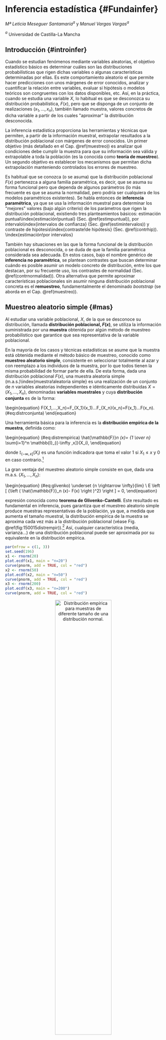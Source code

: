
# Inferencia estadística {#Fundainfer}

*Mª Leticia Meseguer Santamaría*$^{a}$ y *Manuel Vargas Vargas*$^{a}$

$^{a}$ Universidad de Castilla-La Mancha

## Introducción {#introinfer}

Cuando se estudian fenómenos mediante variables aleatorias, el objetivo estadístico básico es determinar cuáles son las distribuciones probabilísticas que rigen dichas variables o algunas características determinadas por ellas. Es este comportamiento aleatorio el que permite hacer predicciones con unos márgenes de error conocidos, analizar y cuantificar la relación entre variables, evaluar si hipótesis o modelos teóricos son congruentes con los datos disponibles, etc. Así, en la práctica, cuando se estudia una variable $X$, lo habitual es que se desconozca su distribución probabilística, $F(x)$, pero que se disponga de un conjunto de realizaciones $(x_1,...,x_n)$, también llamado muestra, valores concretos de dicha variable a partir de los cuales "aproximar" la distribución desconocida.

La inferencia estadística proporciona las herramientas y técnicas que permiten, a partir de la información muestral, extrapolar resultados a la distribución poblacional con márgenes de error conocidos. Un primer objetivo (más detallado en el Cap. \@ref(muestreo)) es analizar qué condiciones debe cumplir la muestra para que su información sea válida y extrapolable a toda la población (es la conocida como **teoría de muestreo**). Un segundo objetivo es establecer los mecanismos que permitan dicha extrapolación manteniendo controlados los errores de muestreo.

Es habitual que se conozca (o se asuma) que la distribución poblacional $F(x)$ pertenezca a alguna familia paramétrica, es decir, que se asuma su forma funcional pero que dependa de algunos parámetros (lo más frecuente es que se asuma la normalidad, pero podría ser cualquiera de los modelos paramétricos existentes). Se habla entonces de **inferencia paramétrica**, ya que se usa la información muestral para determinar los "mejores" valores (bajo algún criterio) de los parámetros que rigen la distribución poblacional, existiendo tres planteamientos básicos: estimación puntual\index{estimación!puntual} (Sec. \@ref(estimpuntual)), por intervalo\index{intervalos de confianza} (Sec. \@ref(estimintervalos)) y contraste de hipótesis\index{contraste!de hipótesis} (Sec. \@ref(contrhip)).
\index{estimación!por intervalos}

También hay situaciones en las que la forma funcional de la distribución poblacional es desconocida, o se duda de que la familia paramétrica considerada sea adecuada. En estos casos, bajo el nombre genérico de **inferencia no paramétrica**, se plantean contrastes que buscan determinar cuándo es posible asumir un modelo concreto de distribución, entre los que destacan, por su frecuente uso, los contrastes de normalidad (Sec. \@ref(contrnormalidad)). Otra alternativa que permite aproximar características poblacionales sin asumir ninguna distribución poblacional concreta es el **remuestreo**, fundamentalmente el denominado *bootstrap* (se aborda en el Cap. \@ref(muestreo)).

## Muestreo aleatorio simple {#mas}

Al estudiar una variable poblacional, $X$, de la que se desconoce su distribución, llamada **distribución poblacional, $F(x)$**, se utiliza la información suministrada por una **muestra** obtenida por algún método de muestreo probabilístico que garantice que sea representativa de la variable poblacional. 

En la mayoría de los casos y técnicas estadísticas se asume que la muestra está obtenida mediante el método básico de muestreo, conocido como **muestreo aleatorio simple**, consistente en seleccionar totalmente al azar y con reemplazo a los individuos de la muestra, por lo que todos tienen la misma probabilidad de formar parte de ella. De esta forma, dada una distribución poblacional $F(x)$, una muestra aleatoria simple (m.a.s.)\index{muestra!aleatoria simple} es una realización de un conjunto de $n$ variables aleatorias independientes e idénticamente distribuidas $X=(X_1,...,X_n)$, denominadas **variables muestrales** y cuya **distribución conjunta** es de la forma:

\begin{equation}
F(X_1,...,X_n)=F_{X_1}(x_1)...F_{X_n}(x_n)=F(x_1)...F(x_n).
(\#eq:distrconjunta)
\end{equation}

Una herramienta básica para la inferencia es la **distribución empírica de la muestra**, definida como:

\begin{equation}
(\#eq:distrempirica)
\hat{\mathbb{F}}_n (x)= {1 \over n} \sum_{i=1}^n \mathbb{I}_{(-\infty ,x]}(X_i),
\end{equation}

donde $\mathbb{I}_{(-\infty ,x]}(X_i)$ es una función indicadora que toma el valor 1 si $X_1 \leq x$ y 0 en caso contrario.[^Infe1]

[^Infe1]: Es decir, la distribución empírica de la muestra indica, para cada valor *x*, la proporción de elementos de la muestra que toman un valor menor o igual que él.

La gran ventaja del muestreo aleatorio simple consiste en que, dada una m.a.s. $(X_1,..., X_n)$:

\begin{equation}
(\#eq:glivenko)
\underset {n \rightarrow \infty}{lim} \ E \left [ {\left ( \hat{\mathbb{F}}_n (x)- F(x) \right )^2} \right ] = 0,
\end{equation}

expresión conocida como **teorema de Glivenko-Cantelli**. Este resultado es fundamental en inferencia, pues garantiza que el muestreo aleatorio simple produce muestras representativas de la población, ya que, a medida que aumenta el tamaño muestral, la distribución empírica de la muestra se aproxima cada vez más a la distribución poblacional (véase Fig. \@ref(fig:150015distrempir)).[^Infe2] Así, cualquier característica (media, varianza...) de una distribución poblacional puede ser aproximada por su equivalente en la distribución empírica.

[^Infe2]: Un tema que se abordará en el Cap. \@ref(muestreo) es la determinación del tamaño muestral necesario para que la aproximación tenga un error menor que uno prefijado.


```r
par(mfrow = c(1, 3))
set.seed(196)
x1 <- rnorm(20)
plot.ecdf(x1, main = "n=20")
curve(pnorm, add = TRUE, col = "red")
x2 <- rnorm(50)
plot.ecdf(x2, main = "n=50")
curve(pnorm, add = TRUE, col = "red")
x3 <- rnorm(200)
plot.ecdf(x3, main = "n=200")
curve(pnorm, add = TRUE, col = "red")
```

<div class="figure" style="text-align: center">
<img src="img/150015img01.png" alt="Distribución empírica para muestras de diferente tamaño de una distribución normal." width="60%" />
<p class="caption">(\#fig:150015distrempir)Distribución empírica para muestras de diferente tamaño de una distribución normal.</p>
</div>

Es muy frecuente que, a efectos de inferencia, no se estudie el comportamiento aleatorio de toda la muestra (su distribución conjunta), sino que interese el comportamiento de una función de la muestra que no dependa de ningún valor desconocido, $T(X)=T(X_1,...,X_n)$, llamada genéricamente **estadístico muestral**; dicho comportamiento vendrá determinado por la **distribución en el muestreo** del estadístico $T(X)$. El hecho de utilizar una m.a.s. permite establecer resultados de interés sobre los estadísticos o, en algunos casos, incluso obtener la distribución en el muestreo exacta de los estadísticos más usuales (Sec. \@ref(pobnormales)).

Así, dadas una variable poblacional $X$ con varianza finita y una m.a.s., se define la **media muestral** (aleatoria) como:

\begin{equation}
(\#eq:mediamuestral)
\bar X = \frac {X_1, + ... + X_n}{n}.
\end{equation}

El hecho de utilizar una m.a.s. garantiza que:

\begin{equation}
E[\bar X] = E[X] \ \text{;} \ Var(\bar X)=\frac{Var(X)}{n}.
\end{equation}

Este resultado es muy útil, ya que indica que la variabilidad de la media muestral es más pequeña que la variabilidad de la variable poblacional, siendo inversamente proporcional al tamaño muestral.

Otro estadístico muy utilizado es la **varianza muestral**,^[La varianza muestral, como estadístico, también es aleatorio.] que se define como:

\begin{equation}
(\#eq:varmuestral)
S^2 = {\sum_{i=1}^n \left ( X_i - \bar X \right ) ^2 \over n}.
\end{equation}

En este caso, su esperanza es:

\begin{equation}
E[S^2] = \frac {n-1}{n} Var[X],
\end{equation}

que no coincide con la varianza poblacional. Para evitar este hecho, se define la **cuasivarianza muestral** (aleatoria):

\begin{equation}
(\#eq:cuasivarmuestral)
S_c^2 = {\sum_{i=1}^n \left ( X_i - \bar X \right ) ^2 \over {n-1}},
\end{equation}

estadístico para el que sí se cumple que $E[S_c ^2] = Var[X]$, ya que existe una relación de proporcionalidad entre ambos estadísticos $nS^2 = (n-1)S_c ^2$.[^Infe3]

[^Infe3]: Muchos textos, sobre todo anglosajones, no hacen esta distinción, sino que denominan directamente "varianza muestral" a la cuasivarianza. En **R**, por ejemplo, las funciones `var()` o `sd()` proporcionan la cuasivarianza y cuasidesviación típica muestrales respectivamente, matiz que hay que tener siempre presente.

## Estimación puntual {#estimpuntual}
\index{estimación!puntual}
Sea una población caracterizada por una distribución poblacional, $F (x,\theta)$, de una familia paramétrica de la que se desconoce el valor del parámetro $\theta \in \Theta$, donde $\Theta$ es el espacio paramétrico (conjunto de posibles valores de $\theta$). Dada una m.a.s. $X=(X_1,...,X_n)$, se considera como *estimador* de $\theta$ a un estadístico muestral cuyo resultado sea un posible valor del parámetro:

\begin{equation}
(\#eq:estimador)
\hat{\theta}=T(X)=T(X_1,...,X_n) \in \Theta.
\end{equation}

La siguiente expresión corresponde al **error cuadrático medio** de un estimador:

\begin{equation}
(\#eq:ecm)
ECM_\theta (\hat{\theta})=E_\theta \left[ { \left ( \hat{\theta}-\theta \right ) ^2 } \right],
\end{equation}

que proporciona un valor medio del error que se comete al "aproximar" el verdadero valor $\theta$ por el resultado del estimador $\hat{\theta}$.
Así, el criterio de "mínimos cuadrados"\index{estimador!de mínimos cuadrados} propone utilizar el estimador que minimiza el error cuadrático medio:

\begin{equation}
\hat{\theta}_{MC}= \underset {\hat{\theta}} {min} E_\theta \left[ {\left ( \hat{\theta}-\theta \right )^2} \right].
\end{equation}

Desarrollando la expresión del ECM (\@ref(eq:ecm)), este se puede reexpresar como:

\begin{equation}
ECM_\theta (\hat{\theta})=Var_\theta (\hat{\theta}) + \left ( E_{\theta}(\hat{\theta}) - \theta \right ) ^2  = Var_\theta (\hat{\theta}) + b_\theta ^2 (\hat{\theta}),
\end{equation}

donde $b_\theta(\hat{\theta}) =\left ( E_{\theta}(\hat{\theta}) - \theta \right )$ se conoce como **sesgo** del estimador (*bias*, en inglés). Así, el ECM de un estimador depende de su varianza y de su sesgo al cuadrado.

Por tanto, la determinación del "mejor" estimador, bajo el criterio de mínimos cuadrados, se puede llevar a cabo en dos pasos:

- Seleccionar estimadores "insesgados", es decir, de sesgo cero, o sea, $E(\hat{\theta})=\theta$ (el valor medio del estimador coincide con el parámetro).

- De entre los estimadores inesgados, seleccionar el de varianza mínima,  $Var(\hat{\theta}_{MC})= \underset {\hat{\theta}} {min} Var(\hat{\theta})$.

Queda fuera del objetivo de este capítulo plantear la obtención del estimador de mínimos cuadrados para cualquier distribución poblacional y parámetros, que el lector interesado puede encontrar en cualquier texto teórico de inferencia estadística [@martin2007fundamentos; @CasellaBerger2007; @Blais2020; @Almudevar2021].

Otro planteamiento para encontrar estimadores puntuales se basa en la función de densidad conjunta de la muestra, que depende de esta y del parámetro que caracteriza a la distribución poblacional:

\begin{equation}
(\#eq:verosimilitud)
f(x_1,...,x_n;\theta)=f(x_1;\theta)...f(x_n;\theta)=L(\theta;x_1,...,x_n).
\end{equation}

Considerando el parámetro como fijo, la función se interpreta como la densidad de probablilidad de la muestra. Sin embargo, si se considera que la muestra está dada, entonces se puede interpretar como una función del parámetro que mide la **verosimilitud** (*likelihood*, en inglés) de cada valor del parámetro en función de la muestra obtenida. Así, el criterio para determinar el "mejor" estimador puede ser seleccionar aquel que maximiza la función de verosimilitud; se obtiene entonces el conocido como **estimador máximo verosímil**: \index{estimador!máximo verosímil}

\begin{equation}
\hat{\theta}_{MV}= \underset {\theta} {max} L(\theta;x_1,...,x_n).
\end{equation}

Para el cálculo del estimador máximo verosímil no se suele utilizar la función de verosimilitud, sino su logaritmo (que alcanza los máximos y mínimos en los mismos puntos), derivando respecto al parámetro e igualando a cero (ecuación de verosimilitud).

Este método suele proporcionar estimadores con buenas propiedades estadísticas y, en muchos casos, suele conducir al mismo resultado que el método de mínimos cuadrados.[^Infe4] En las distribuciones usuales, es relativamente sencillo obtener la ecuación de verosimilitud y resolverla, por lo que se dispone de estimadores máximo verosímiles conocidos. En modelos más elaborados, la resolución de la ecuación de verosimilitud se puede complicar, hasta el extremo de que haya que recurrir a métodos numéricos de aproximación.

[^Infe4]: En las distribuciones usuales es así, salvo que el estimador de máxima verosimilitud sea sesgado, como es el caso de estimar la varianza en una distibución normal.

Una alternativa computacionalmente más sencilla es la basada en el conocido como **método de los momentos**. El planteamiento básico es expresar el parámetro en función de los momentos poblacionales (esperanza, varianza, etc.) y utilizar como estimador la misma función pero de los momentos muestrales (media muestral, varianza muestral, etc.). En las distribuciones más usuales, los parámetros suelen ser momentos poblacionales o transformaciones simples de estos, por lo que el método de los momentos es muy sencillo. Como contrapartida, es más difícil evaluar las propiedades estadísticas de estos estimadores, salvo que coincidan con los de mínimos cuadrados o de máxima verosimilitud.

En **R**, el paquete `fdistrplus` dispone de la función `fitdist()`, que permite la obtención de los estimadores para las distribuciones usuales por diversos métodos, incluidos el de máxima verosimilitud (`mle`) y el de los momentos (`mme`).




## Estimación por intervalos {#estimintervalos}
\index{intervalos de confianza}
Dado que todo estimador es una variable aleatoria, su valor concreto, la "estimación" del parámetro $\hat\theta$, depende de la muestra. Esta variación muestral ocasiona incertidumbre sobre la estimación. Una forma de incluir esta variabilidad en la estimación puede consistir en sustituir la estimación puntual por un intervalo de valores en el que se tenga un cierto nivel de confianza de que contenga al verdadero valor del parámetro.

El método más extendido para obtener **intervalos de confianza** consiste en utilizar un estimador puntual y su distribución en el muestreo para construir un intervalo que contenga, con cierta probabilidad $(1-\alpha)$, el verdadero valor $\theta$:

\begin{equation}
(\#eq:interconfianza)
IC_{(1-\alpha)}=[LIC , LSC] \ \text{tal que} \ P \left ( LIC \leq \theta \leq LSC  \right ) = (1-\alpha),
\end{equation}

donde los límites inferior (LIC) y superior (LSC) de confianza, denominados **valores críticos**, dependen de la desviación típica del estimador y de constantes asociadas a su distribución y al nivel de confianza $(1-\alpha)$. En esta ecuación, tanto el LIC como el LSC son variables aleatorias; cuando se utilizan los datos de una muestra, se convierten en valores reales, por lo que no se puede hablar de "probabilidad de que el parámetro esté dentro del intervalo", sino que se habla de "confianza en que el intervalo contenga el valor del parámetro". 

En **R**, el paquete `Rlab` permite obtener los valores críticos de las distribuciones usuales a través de los cuantiles, anteponiendo *q* al nombre de la distribución (véase la Tabla \@ref(tab:distribuciones)); por ejemplo, usando las funciones `qbinom()`, `qnorm()`, `qt()`, `qf()`, etc. Igualmente, el paquete `DescTools` dispone de funciones para calcular intervalos de confianza en poblaciones normales para la media (`MeanCI()`), la diferencia de medias (`MeanDiffCI()`), la mediana (`MedianCI()`), cualquier cuantil (`QuantileCI()`) o la varianza (`VarCI()`). Por último, en el caso de no conocer la distribución en el muestreo del estimador, se puede recurrir al remuestreo por *bootstrap*, que se detallará en el Cap. \@ref(muestreo), indicando el método `boot` en las funciones anteriores.




## Contrastes de hipótesis {#contrhip}
\index{contraste!de hipótesis}
Hay situaciones donde no interesa tanto estimar el valor de un parámetro, sino decidir si la información muestral es congruente con algún valor concreto del parámetro. En estos casos, se puede establecer como **hipótesis** que el parámetro toma un valor concreto y **contrastar** si es verosímil haber obtenido el resultado muestral dado. Este planteamiento se conoce como **contrastes de significación**.

Así, se establece una hipótesis, históricamente conocida como **hipótesis nula**, que determina un valor del parámetro:

\begin{equation}
H_0 \equiv \theta = \theta_0.
\end{equation}

Suponiendo cierta la hipótesis nula, la distribución muestral del estimador permite obtener la probabilidad de observar un valor del estimador más "distante" del valor del parámetro fijado en la hipótesis nula que el obtenido en la muestra, probabilidad conocida como **$\bf{\textit{p}}-$valor**: si es muy pequeño, es muy poco probable que se observe el valor obtenido en la muestra cuando la hipótesis es cierta, por lo que la evidencia empírica no es congruente con ella; si no es pequeño, dicho valor es probable que se observe (bajo la hipótesis nula), por lo que no habría evidencia empírica "en contra" de ella.

\index{p@\textit{p}-valor}

Se habla de **$\bf{\textit{p}}-$valor bilateral** o "a dos colas" cuando la distancia se considera tanto por la derecha como por la izquierda de la distribución del estimador bajo la hipótesis nula. En caso de que se considere solo por la izquierda o por la derecha, se habla de **$\bf{\textit{p}}-$valor unilateral** (a la izquierda o a la derecha, respectivamente) o "a una cola". La comparación (distancia) entre el valor del parámetro establecido en la hipótesis nula y el del estimador de dicho parámetro puede llevarse a cabo por diferencia (tal es el caso del contraste de medias) o por cociente (caso de los contrastes de varianzas).

Habitualmente, se considera que un $p-$valor por debajo de 0,05 ya indica que la evidencia empírica no permite asumir como cierta la hipótesis nula, expresándose como que el valor del parámetro es "significativamente distinto (menor o mayor)" que $\theta_0$. También es posible interpretar el $p-$valor como "la probabilidad máxima de cometer el error de rechazar la hipótesis nula cuando es cierta", abreviado como "tamaño del error si se rechaza la hipótesis nula".

Estos contrastes de significación, originalmente desarrollados por Ronald Fisher, fueron incluidos en un esquema de toma de decisiones por Jerzy Neyman y Egon Pearson, planteando que, de no ser cierta la hipótesis nula, se debe plantear una hipótesis alternativa $H_1$. La decisión de qué hipótesis resulta más congruente con los datos se basa en la comparación por cociente de las verosimilitudes de la muestra bajo cada una de ellas, decidiendo el rechazo de la hipótesis nula a favor de la alternativa cuando dicho cociente es, en probabilidad, inferior a un valor prefijado, $\alpha$, conocido como **nivel de significación**. Dependiendo de la estructura de las hipótesis (simples, si solo determinan un valor del parámetro, o compuestas, si determinan más de uno; a su vez, unilaterales si los valores son todos menores, o mayores, que uno dado, o bilaterales en caso contrario) la regla de decisión del contraste resulta más o menos compleja de obtener.

Cuando se adopta el planteamiento decisional de Neyman-Pearson, el nivel de significación permite evaluar la probabilidad de rechazar la hipótesis nula cuando es cierta (conocida también como **probabilidad de error de tipo I**, $\alpha$), pero también la probabilidad de aceptar como cierta $H_0$ cuando es más correcta $H_1$ (denominada **probabilidad de error de tipo II**, $\beta$) o, equivalentemente, su complementario: la probabilidad de rechazar $H_0$ cuando $H_1$ es más correcta, probabilidad conocida como **potencia del contraste**, $(1-\beta)$. Si la hipótesis alternativa es simple, es posible evaluar la potencia, por lo que se tiene una medida probabilística de la magnitud de ambos errores (de tipo I y de tipo II), lo cual permite una valoración completa del resultado de la regla de decisión (contraste de hipótesis). Sin embargo, si la hipótesis $H_1$ es compuesta, la magnitud de la potencia es una función evaluada en el rango de valores que establezca dicha hipótesis. En este caso, se dispone de una medida probabilística del error de tipo I pero no del error de tipo II, puesto que depende de valores concretos del parámetro que no son especificados en la hipótesis alternativa, $H_1$.

Computacionalmente, dada la información muestral, es más fácil calcular el *p*--valor que plantear el esquema de decisión de Neyman-Pearson, por lo que es la estrategia utilizada en la práctica. 

Dado el carácter breve e introductorio de este capítulo, no se profundizará más en este esquema de decisión, que puede consultarse, por ejemplo, en @CasellaBerger2007, @Blais2020 o @Almudevar2021, entre otros muchos.




## Inferencia estadística paramétrica sobre poblaciones normales {#pobnormales}

Como consecuencia del teorema central del límite (Sec. \@ref(tcl)), el supuesto de que la distribución poblacional es una normal es el caso más habitual en la práctica, siendo requisito básico en muchísimas técnicas estadísticas. En este caso, las distribuciones muestrales de los estimadores de los parámetros poblacionales, tanto de la media $\mu$ como de la varianza $\sigma^2$, son conocidas, lo que facilita la construcción de intervalos de confianza y contrastes de hipótesis.

Así, dada una distribución poblacional normal y una m.a.s. de tamaño $n$, 

- Para estimar la varianza poblacional, $\sigma ^2$, el estimador máximo verosímil es la varianza muestral \@ref(eq:varmuestral), que es sesgado. El estimador insesgado es la cuasivarianza muestral \@ref(eq:cuasivarmuestral). Sus distribuciones en el muestreo, en el caso habitual de que la media poblacional sea desconocida, son:

\begin{equation}
{n S^2 \over \sigma^2} = {(n-1) S_c^2 \over \sigma^2} \sim \chi^2_{n-1}.
\end{equation}

Así, el intervalo de confianza a nivel $(1-\alpha)$ es:

\begin{equation}
IC_{(1-\alpha)} =\left [ {n s^2 \over {\chi^2_{n-1,\alpha /2}}} , {n s^2 \over {\chi^2_{n-1, 1-\alpha /2}}}  \right ],
\end{equation}

o, equivalentemente, usando la proporcionalidad entre varianza y cuasivarianza muestrales:

\begin{equation}
IC_{(1-\alpha)} = \left [ {(n-1) s_c^2 \over {\chi^2_{n-1,\alpha /2}}} , {(n-1) s_c^2 \over {\chi^2_{n-1, 1-\alpha /2}}}  \right ],
\end{equation}

donde $\chi ^2 _{n-1,\alpha / 2}$ representa el cuantil en la distribución.^[Nótese que en los IC se utilizan los valores observados del estimador,  $s^2$ o $S_c^2$, según se haya utilizado como estimador la varianza o la cuasivarianza. Lo mismo ocurre en los demás intervalos.] 

Para el contraste de $H_0 \equiv \sigma^2 = \sigma_0^2$, la "distancia" es ${n s^2 \over \sigma^2_0} = {(n-1) s_c^2 \over \sigma_0^2}$, lo que permite calcular los *p*--valores mediante una distribución $\chi^2_{n-1}$.^[Nótese que la "distancia" no involucra solo al valor observado del estimador y el valor del parámetro bajo la hipótesis nula, sino también una constante (en este caso $n$ o $n-1$). Ello se hace porque así el valor de esta "distancia" puede compararse directamente con el facilitado por las tablas de la distribución probabilística correspondiente (en este caso una Chi-cuadrado).]

Para el caso de querer estimar la desviación típica, basta con calcular la raíz cuadrada del estimador de la varianza, o si se busca un intervalo de confianza, la raíz de los extremos del intervalo para la varianza. Los contrastes de hipótesis son equivalentes, ya que $\sigma^2=\sigma_0^2 \equiv \sigma = \sigma_0$.

- Para estimar el parámetro $\mu$ se utiliza el estimador media muestral $\hat{\mu} = \bar X$, en el que coinciden los métodos de mínimos cuadrados, de máxima verosimilitud y de los momentos, siendo insesgado y de varianza mínima.

Si la varianza poblacional es conocida, la distribución en el muestreo de la media muestral es:

\begin{equation}
\bar X \sim N \left ( \mu , {\sigma \over {\sqrt{n}}} \right ) \equiv {\bar X - \mu \over {\sigma / \sqrt n}} \sim N(0,1).
\end{equation}

El intervalo de confianza a nivel $(1-\alpha)$ es:

\begin{equation}
IC_{(1-\alpha)} =\left [ \bar x - z_{\alpha / 2} {\sigma \over \sqrt n} , \bar x + z_{\alpha / 2} {\sigma \over \sqrt n}  \right ],
\end{equation}

donde $z_{\alpha/2}$ representa el cuantil en una distribución normal estándar.

Para el contraste de $H_0 \equiv \mu = \mu_0$, la "distancia" es $\bar X - \mu_0 \over \sigma / \sqrt n$, lo que permite calcular los $p-$valores, directamente, mediante una distribución $N(0,1)$.

Si la varianza poblacional es desconocida, se sustituye por su estimación, por lo que la distribución en el muestreo de la media muestral es:

\begin{equation}
{\bar X - \mu \over {S / \sqrt {n-1}}} \equiv {\bar X - \mu \over {S_c / \sqrt n}} \sim t_{n-1}.
\end{equation}

El intervalo de confianza a nivel $(1-\alpha)$ es:

\begin{equation}
IC_{(1-\alpha)} =\left [ \bar x - t_{n-1,\alpha / 2} {s \over \sqrt {n-1}} , \bar c + t_{n-1, \alpha / 2} {s \over \sqrt {n-1}}  \right ],
\end{equation}

o, equivalentemente:

\begin{equation}
IC_{(1-\alpha)} = \left [ \bar x - t_{n-1,\alpha / 2} {s_c \over \sqrt n} , \bar x + t_{n-1, \alpha / 2} {s_c \over \sqrt n}  \right ],
\end{equation}

donde $t_{n-1,\alpha/2}$ representa el cuantil de la distribución *t*--Student.

Para el contraste de $H_0 \equiv \mu = \mu_0$, la "distancia" es ${\bar X - \mu_0 \over S / \sqrt {n-1}} = {\bar X - \mu_0 \over S_c / \sqrt n}$, lo que permite calcular los *p*--valores mediante una distribución $t_{n-1}$.

A continuación, el interés se centra en la comparación de dos poblaciones normales independientes, X e Y, a partir de muestras $(X_1,...,X_n)$ y $(Y_1,...,Y_m)$:


- Para la comparación de las varianzas poblacionales (una es mayor que la otra, o al revés; y que se lleva a cabo mediante el cociente de las correspondientes varianzas o cuasivarianzas muestrales), se tiene que: 

\begin{equation}
{{{m S_Y^2} \over {(m-1)\sigma_Y^2}} \over {{n S_X^2} \over {(n-1)\sigma_X^2}}} \equiv {S_{cY}^2 / \sigma_Y^2 \over S_{cX} ^2 / \sigma_X^2} \sim F_{m-1,n-1},
\end{equation}

lo cual permite calcular intervalos de confianza de forma idéntica a la expuesta en los casos anteriores pero con la distribución $F$. Un caso muy frecuente es querer contrastar si ambas varianzas poblacionales son iguales (el cociente entre ellas es la unidad).

- Para la comparación de las medias poblacionales (que se lleva a cabo mediante la diferencia de las correspondientes medias muestrales), el caso más común es asumir que las varianzas (aunque desconocidas) son iguales, por lo que el estimador es:

\begin{equation}
{(\bar X - \bar Y)-(\mu_X - \mu_Y) \over \sqrt{{nS_X^2+mS_Y^2} \over n+m-2} \sqrt{{1\over n} + {1 \over m}}} \sim t_{n+m-2},
\end{equation}

si se utiliza la varianza muestral como estimador de su homónima poblacional, o:

\begin{equation}
{(\bar X - \bar Y)-(\mu_X - \mu_Y) \over \sqrt{{(n-1)S_{cX}^2+(m-1)S_{cY}^2} \over n+m-2} \sqrt{{1\over n} + {1 \over m}}} \sim t_{n+m-2},
\end{equation}
si se utiliza la cuasivarianza muestral.

Al utilizarse distribuciones *t*--Student, los intervalos de confianza y contrastes de hipótesis son similares a los del caso de una única población con las correcciones pertinentes.

## Inferencia sobre poblaciones normales con **R** {#ejemplopobnorm}

Los datos sobre calidad del aire en la ciudad de Nueva York (`airquality`) incluyen la variable `Wind`, que recoge, en mph, la velocidad del viento entre el día 1 de mayo y el 30 de septiembre de 1973. Los datos de dicha variable se dividen en dos variables $X=\text{Velocidad del viento hasta el 15 de julio}$ e $Y=\text{Velocidad del viento desde el 16 de julio}$. Asumiendo que las distribuciones poblacionales son normales, se propone:

a) Obtener una estimación de la velocidad media y de la desviación típica de ambas variables, usando el método de máxima verosimilitud.


```r
library("Rlab")
library("fitdistrplus")
x <- airquality$Wind[1:76]
y <- airquality$Wind[77:153] # Se particiona la muestra en los dos períodos
mle_x <- fitdist(x, distr = "norm", method = "mle")
mle_y <- fitdist(y, distr = "norm", method = "mle")
mle_x
#> Fitting of the distribution ' norm ' by maximum likelihood 
#> Parameters:
#>       estimate Std. Error
#> mean 10.640789  0.4274723
#> sd    3.726618  0.3022685
mle_y
#> Fitting of the distribution ' norm ' by maximum likelihood 
#> Parameters:
#>      estimate Std. Error
#> mean 9.283117  0.3581657
#> sd   3.142891  0.2532613
```

El resultado muestra las estimaciones de la media y la desviación típica de la velocidad del viento (junto al "error estándar" o desviación típica de los estimadores respectivos) para las dos variables anteriormente creadas.

La orden `plot(mle_x)` permite visualizar la congruencia entre la muestra y la distribución probabilística basada en las estimaciones realizadas; por ejemplo, optando por el primer período, se obtiene la Fig. \@ref(fig:150015mle), que representa el histograma de los valores muestrales junto a la distribución teórica construida con las estimaciones.


```r
plot(mle_x)
```

<div class="figure" style="text-align: center">
<img src="img/150015img02.png" alt="Resultados gráficos de la estimación por máxima verosimilitud." width="60%" />
<p class="caption">(\#fig:150015mle)Resultados gráficos de la estimación por máxima verosimilitud.</p>
</div>

b) Construir un intervalo de confianza para la velocidad media del viento hasta el 15 de julio, con un nivel de confianza del 95%.


```r
library("DescTools")
MeanCI(x, conf.level = 0.95)
#>      mean    lwr.ci    upr.ci 
#> 10.640789  9.783563 11.498016
```

c) Calcular un intervalo de confianza para la desviación típica de la velocidad del viento desde el 16 de julio, con un nivel de confianza del 90%.


```r
sqrt(VarCI(y, conf.level = 0.9))
#>      var   lwr.ci   upr.ci 
#> 3.163501 2.795147 3.655468
```

d) ¿Se puede considerar que las varianzas poblacionales en ambos períodos son iguales, con un nivel de significación del 1%?


```r
var.test(x, y, conf.level = 0.99, alternative = "two.sided")
#> 
#> 	F test to compare two variances
#> 
#> data:  x and y
#> F = 1.4062, num df = 75, denom df = 76, p-value = 0.1406
#> alternative hypothesis: true ratio of variances is not equal to 1
#> 99 percent confidence interval:
#>  0.7727136 2.5616496
#> sample estimates:
#> ratio of variances 
#>           1.406197
```

El estadístico *F* de Snedecor de contraste arroja un valor de 1,4062, con un $p-$valor de 0,1406. Como este $p-$valor no es pequeño (es superior al nivel de significación prefijado), no hay suficiente evidencia empírica como para rechazar la hipótesis nula de igualdad de varianzas.

e) Teniendo en cuenta los resultados del apartado anterior, ¿se puede afirmar que la velocidad media del viento en el primer período es mayor que la del segundo, con un nivel de significación del 1%?


```r
t.test(x, y, conf.level = 0.99, alternative = "greater", var.equal = TRUE)
#> 
#> 	Two Sample t-test
#> 
#> data:  x and y
#> t = 2.4212, df = 151, p-value = 0.008328
#> alternative hypothesis: true difference in means is greater than 0
#> 99 percent confidence interval:
#>  0.03918338        Inf
#> sample estimates:
#> mean of x mean of y 
#> 10.640789  9.283117
```

Un *p*--valor tan bajo (0,008, inferior al nivel de significación prefijado) indica que existe suficiente evidencia empírica como para rechazar la hipótesis nula de igualdad de medias; en otros términos, la evidencia empírica no es suficiente para rechazar, con un nivel de confianza del 99%, que la velocidad media del viento en el primer período es superior a la del segundo.


## Inferencia estadística no paramétrica: contrastes de normalidad {#contrnormalidad}

Hasta ahora, se ha supuesto que la distribución muestral del estimador era "funcionalmente" conocida, aunque dependiente de un parámetro (o varios). Sin embargo, hay situaciones donde no se conoce cómo se distribuyen los datos, debiendo decidir qué distribución los ha generado. Es lo que se conoce como **inferencia estadística no paramétrica**. En este capítulo no se aborda un planteamiento sistemático de esta rama, sino que se presenta la situación más habitual en la práctica, que es decidir si se puede mantener que una muestra proviene de una distribución normal, supuesto básico en muchas técnicas estadísticas.

Posiblemente el test más potente para contrastar la normalidad sea la prueba de Shapiro-Wilks,\index{Shapiro-Wilks} que asume como hipótesis nula que los datos están generados por una distribución normal. Un rechazo de esta hipótesis ($p-$valor muy bajo) debería hacer reflexionar sobre la adecuación de muchas técnicas y la interpretación de los resultados. En **R**, la función `shapiro.test()` proporciona dicho contraste de normalidad.

Una alternativa es el uso del test de Kolmogorov-Smirnov, diseñado para comparar las distribuciones de dos muestras, fijando que una de ellas sea la distribución normal (este test puede ser igualmente utilizado para cualquier otra distribución usual). La función `ks.test()` permite en **R** obtener los resultados de este contraste.

Para ilustrar el uso del test de Shapiro-Wilk en **R** se recurre de nuevo a los datos sobre calidad del aire en la ciudad de Nueva York del ejemplo anterior (Sec. \@ref(ejemplopobnorm)) y se contrasta si se puede asumir que las variables `Temp` y `Wind` están generadas por distribuciones normales:


```r
shapiro.test(airquality$Temp)
#> 
#> 	Shapiro-Wilk normality test
#> 
#> data:  airquality$Temp
#> W = 0.97617, p-value = 0.009319
shapiro.test(airquality$Wind)
#> 
#> 	Shapiro-Wilk normality test
#> 
#> data:  airquality$Wind
#> W = 0.98575, p-value = 0.1178
```

Para la variable `Temp` el *p*--valor (0,0093) es muy bajo en comparación con los niveles de significación habituales (0,01; 0,05), por lo que hay suficiente evidencia empírica como para rechazar que dicha variable tenga una distribución normal. Por el contrario, en el caso de la variable `Wind`, el *p*--valor (0,1178) no es pequeño, por lo que no hay suficiente evidencia como para rechazar que esté generada por una distribución normal. La Fig. \@ref(fig:150015qqplots) muestra la comparación entre los cuantiles empíricos de ambas variables y los teóricos de una distribución normal.


```r
par(mfrow = c(1, 2))
qqnorm(airquality$Temp, main = "Normal Q-Q Plot for Temp")
qqnorm(airquality$Wind, main = "Normal Q-Q Plot for Wind")
```

<div class="figure" style="text-align: center">
<img src="img/150015img03.png" alt="Gráficos Q-Q normales para las variables Temp (izq.) y Wind (dcha.)." width="60%" />
<p class="caption">(\#fig:150015qqplots)Gráficos Q-Q normales para las variables Temp (izq.) y Wind (dcha.).</p>
</div>

::: {.infobox_resume data-latex=""}
### Resumen {-}

+ La inferencia estadística permite estimar la distribución poblacional de una variable a partir de la información suministrada por una muestra. Se abordan los métodos de estimación puntual de los principales parámetros poblacionales y la construcción de intervalos de confianza para ellos, así se implementan y resuelven una serie de contrastes de significación sobre diversas hipótesis.

+ Para el caso de poblaciones normales, se desarrollan las expresiones operativas de los métodos anteriores. 

+ Igualmente, en el ámbito de la inferencia no paramétrica, se presenta un contraste de normalidad que permite decidir cuándo el supuesto de normalidad es adecuado o no.

:::
